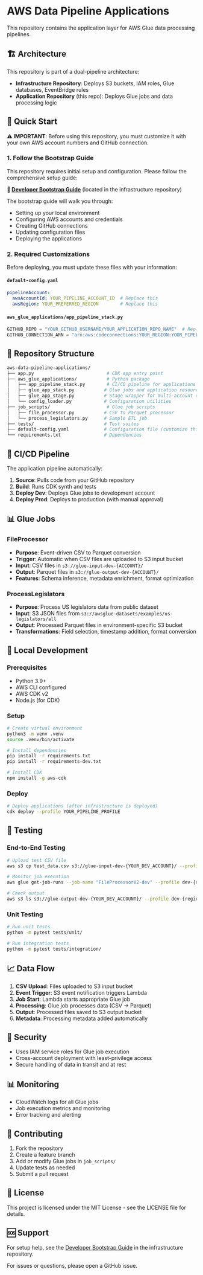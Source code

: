 # AWS Data Pipeline Applications

This repository contains the application layer for AWS Glue data processing pipelines.

## 🏗️ Architecture

This repository is part of a dual-pipeline architecture:

- **Infrastructure Repository**: Deploys S3 buckets, IAM roles, Glue databases, EventBridge rules
- **Application Repository** (this repo): Deploys Glue jobs and data processing logic

## 🚀 Quick Start

**⚠️ IMPORTANT**: Before using this repository, you must customize it with your own AWS account numbers and GitHub connection.

### 1. Follow the Bootstrap Guide

This repository requires initial setup and configuration. Please follow the comprehensive setup guide:

**📖 [Developer Bootstrap Guide](../aws-glue-pipeline-infrastructure/docs/DEVELOPER_BOOTSTRAP_GUIDE.md)** (located in the infrastructure repository)

The bootstrap guide will walk you through:

- Setting up your local environment
- Configuring AWS accounts and credentials
- Creating GitHub connections
- Updating configuration files
- Deploying the applications

### 2. Required Customizations

Before deploying, you must update these files with your information:

#### `default-config.yaml`

```yaml
pipelineAccount:
  awsAccountId: YOUR_PIPELINE_ACCOUNT_ID  # Replace this
  awsRegion: YOUR_PREFERRED_REGION        # Replace this
```

#### `aws_glue_applications/app_pipeline_stack.py`

```python
GITHUB_REPO = "YOUR_GITHUB_USERNAME/YOUR_APPLICATION_REPO_NAME"  # Replace this
GITHUB_CONNECTION_ARN = "arn:aws:codeconnections:YOUR_REGION:YOUR_PIPELINE_ACCOUNT:connection/YOUR_CONNECTION_ID"  # Replace this
```

## 📁 Repository Structure

```bash
aws-data-pipeline-applications/
├── app.py                           # CDK app entry point
├── aws_glue_applications/           # Python package
│   ├── app_pipeline_stack.py        # CI/CD pipeline for applications
│   ├── glue_app_stack.py           # Glue jobs and application resources
│   ├── glue_app_stage.py           # Stage wrapper for multi-account deployment
│   └── config_loader.py            # Configuration utilities
├── job_scripts/                     # Glue job scripts
│   ├── file_processor.py           # CSV to Parquet processor
│   └── process_legislators.py      # Sample ETL job
├── tests/                          # Test suites
├── default-config.yaml             # Configuration file (customize this)
└── requirements.txt                # Dependencies
```

## 🔄 CI/CD Pipeline

The application pipeline automatically:

1. **Source**: Pulls code from your GitHub repository
2. **Build**: Runs CDK synth and tests
3. **Deploy Dev**: Deploys Glue jobs to development account
4. **Deploy Prod**: Deploys to production (with manual approval)

## 📊 Glue Jobs

### FileProcessor

- **Purpose**: Event-driven CSV to Parquet conversion
- **Trigger**: Automatic when CSV files are uploaded to S3 input bucket
- **Input**: CSV files in `s3://glue-input-dev-{ACCOUNT}/`
- **Output**: Parquet files in `s3://glue-output-dev-{ACCOUNT}/`
- **Features**: Schema inference, metadata enrichment, format optimization

### ProcessLegislators

- **Purpose**: Process US legislators data from public dataset
- **Input**: S3 JSON files from `s3://awsglue-datasets/examples/us-legislators/all`
- **Output**: Processed Parquet files in environment-specific S3 bucket
- **Transformations**: Field selection, timestamp addition, format conversion

## 🔧 Local Development

### Prerequisites

- Python 3.9+
- AWS CLI configured
- AWS CDK v2
- Node.js (for CDK)

### Setup

```bash
# Create virtual environment
python3 -m venv .venv
source .venv/bin/activate

# Install dependencies
pip install -r requirements.txt
pip install -r requirements-dev.txt

# Install CDK
npm install -g aws-cdk
```

### Deploy

```bash
# Deploy applications (after infrastructure is deployed)
cdk deploy --profile YOUR_PIPELINE_PROFILE
```

## 🧪 Testing

### End-to-End Testing

```bash
# Upload test CSV file
aws s3 cp test_data.csv s3://glue-input-dev-{YOUR_DEV_ACCOUNT}/ --profile dev-{region}

# Monitor job execution
aws glue get-job-runs --job-name "FileProcessorV2-dev" --profile dev-{region}

# Check output
aws s3 ls s3://glue-output-dev-{YOUR_DEV_ACCOUNT}/ --profile dev-{region} --recursive
```

### Unit Testing

```bash
# Run unit tests
python -m pytest tests/unit/

# Run integration tests
python -m pytest tests/integration/
```

## 📈 Data Flow

1. **CSV Upload**: Files uploaded to S3 input bucket
2. **Event Trigger**: S3 event notification triggers Lambda
3. **Job Start**: Lambda starts appropriate Glue job
4. **Processing**: Glue job processes data (CSV → Parquet)
5. **Output**: Processed files saved to S3 output bucket
6. **Metadata**: Processing metadata added automatically

## 🔐 Security

- Uses IAM service roles for Glue job execution
- Cross-account deployment with least-privilege access
- Secure handling of data in transit and at rest

## 📊 Monitoring

- CloudWatch logs for all Glue jobs
- Job execution metrics and monitoring
- Error tracking and alerting

## 🤝 Contributing

1. Fork the repository
2. Create a feature branch
3. Add or modify Glue jobs in `job_scripts/`
4. Update tests as needed
5. Submit a pull request

## 📄 License

This project is licensed under the MIT License - see the LICENSE file for details.

## 🆘 Support

For setup help, see the [Developer Bootstrap Guide](../aws-glue-pipeline-infrastructure/docs/DEVELOPER_BOOTSTRAP_GUIDE.md) in the infrastructure repository.

For issues or questions, please open a GitHub issue.